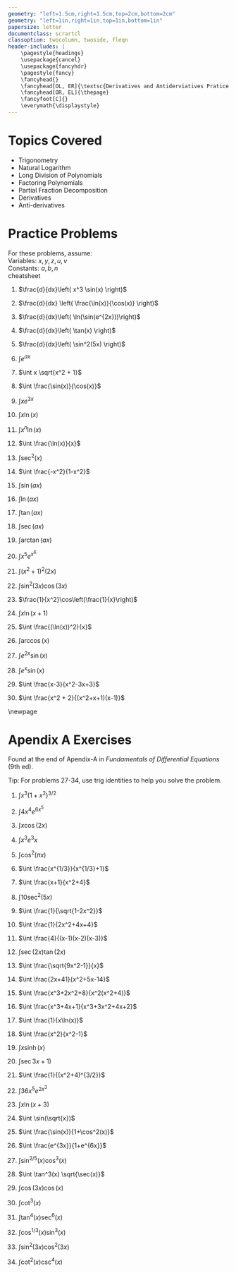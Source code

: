 ```yaml
---
geometry: "left=1.5cm,right=1.5cm,top=2cm,bottom=2cm"
geometry: "left=1in,right=1in,top=1in,bottom=1in"
papersize: letter
documentclass: scrartcl
classoption: twocolumn, twoside, fleqn
header-includes: |
    \pagestyle{headings}
    \usepackage{cancel}
    \usepackage{fancyhdr}
    \pagestyle{fancy}
    \fancyhead{}
    \fancyhead[OL, ER]{\textsc{Derivatives and Antiderviatives Pratice Problems}}
    \fancyhead[OR, EL]{\thepage}
    \fancyfoot[C]{}
    \everymath{\displaystyle}
---
```



Topics Covered
=====================================

- Trigonometry
- Natural Logarithm
- Long Division of Polynomials
- Factoring Polynomials
- Partial Fraction Decomposition
- Derivatives
- Anti-derivatives

Practice Problems
=================

For these problems, assume:\
Variables: $x,y,z,u,v$\
Constants: $a,b,n$\
cheatsheet
1. $\frac{d}{dx}\left( x^3 \sin(x) \right)$

1. $\frac{d}{dx} \left( \frac{\ln(x)}{\cos(x)} \right)$

1. $\frac{d}{dx}\left( \ln(\sin(e^{2x}))\right)$

1. $\frac{d}{dx}\left( \tan(x) \right)$

1. $\frac{d}{dx}\left( \sin^2(5x) \right)$

1. $\int e^{ax}$

1. $\int x \sqrt{x^2 + 1}$

1. $\int \frac{\sin(x)}{\cos(x)}$

1. $\int x e^{3x}$

1. $\int x \ln(x)$

1. $\int x^n \ln(x)$

1. $\int \frac{\ln(x)}{x}$

1. $\int \sec ^2 (x)$

1. $\int \frac{-x^2}{1-x^2}$

1. $\int \sin(ax)$

1. $\int \ln(ax)$

1. $\int \tan(ax)$

1. $\int \sec(ax)$

1. $\int \arctan(ax)$

1. $\int x^5 e^{x^6}$

1. $\int (x^2 + 1)^2 (2x)$

1. $\int \sin^2(3x)\cos(3x)$

1. $\frac{1}{x^2}\cos\left(\frac{1}{x}\right)$

1. $\int x \ln(x+1)$

1. $\int \frac{(\ln(x))^2}{x}$

1. $\int \arccos (x)$

1. $\int e^{2x} \sin(x)$

1. $\int e^x \sin(x)$

1. $\int \frac{x-3}{x^2-3x+3}$

1. $\int \frac{x^2 + 2}{(x^2+x+1)(x-1)}$

\newpage

# Apendix A Exercises

Found at the end of Apendix-A in *Fundamentals of Differential Equations* (9th ed).

Tip: For problems 27-34, use trig identities to help you solve the problem.

1. $\int x^3(1+x^2)^{3/2}$

1. $\int 4x^4 e^{6x^5}$

1. $\int x \cos(2x)$

1. $\int x^3 e^3x$

1. $\int \cos^2(\pi x)$

1. $\int \frac{x^{1/3}}{x^{1/3}+1}$

1. $\int \frac{x+1}{x^2+4}$

1. $\int 10 \sec^2(5x)$

1. $\int \frac{1}{\sqrt{1-2x^2}}$

1. $\int \frac{1}{2x^2+4x+4}$

1. $\int \frac{4}{(x-1)(x-2)(x-3)}$

1. $\int \sec(2x)\tan(2x)$

1. $\int \frac{\sqrt{9x^2-1}}{x}$

1. $\int \frac{2x+41}{x^2+5x-14}$

1. $\int \frac{x^3+2x^2+8}{x^2(x^2+4)}$

1. $\int \frac{x^3+4x+1}{x^3+3x^2+4x+2}$

1. $\int \frac{1}{x\ln(x)}$

1. $\int \frac{x^2}{x^2-1}$

1. $\int x \sinh(x)$

1. $\int \sec{3x+1)}$

1. $\int \frac{1}{(x^2+4)^{3/2}}$

1. $\int 36x^5 e^{2x^3}$

1. $\int x \ln(x+3)$

1. $\int \sin(\sqrt{x})$

1. $\int \frac{\sin(x)}{1+\cos^2(x)}$

1. $\int \frac{e^{3x}}{1+e^{6x}}$

1. $\int \sin^{2/5}(x) \cos^3(x)$

1. $\int \tan^3(x) \sqrt{\sec(x)}$

1. $\int \cos(3x) \cos(x)$

1. $\int \cot^3(x)$

1. $\int \tan^4(x) \sec^6(x)$

1. $\int \cos^{1/3}(x) \sin^3(x)$

1. $\int \sin^2(3x)\cos^2(3x)$

1. $\int \cot^2(x) \csc^4(x)$
